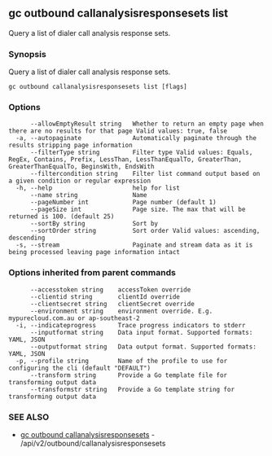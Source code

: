 ## gc outbound callanalysisresponsesets list

Query a list of dialer call analysis response sets.

### Synopsis

Query a list of dialer call analysis response sets.

```
gc outbound callanalysisresponsesets list [flags]
```

### Options

```
      --allowEmptyResult string   Whether to return an empty page when there are no results for that page Valid values: true, false
  -a, --autopaginate              Automatically paginate through the results stripping page information
      --filterType string         Filter type Valid values: Equals, RegEx, Contains, Prefix, LessThan, LessThanEqualTo, GreaterThan, GreaterThanEqualTo, BeginsWith, EndsWith
      --filtercondition string    Filter list command output based on a given condition or regular expression
  -h, --help                      help for list
      --name string               Name
      --pageNumber int            Page number (default 1)
      --pageSize int              Page size. The max that will be returned is 100. (default 25)
      --sortBy string             Sort by
      --sortOrder string          Sort order Valid values: ascending, descending
  -s, --stream                    Paginate and stream data as it is being processed leaving page information intact
```

### Options inherited from parent commands

```
      --accesstoken string    accessToken override
      --clientid string       clientId override
      --clientsecret string   clientSecret override
      --environment string    environment override. E.g. mypurecloud.com.au or ap-southeast-2
  -i, --indicateprogress      Trace progress indicators to stderr
      --inputformat string    Data input format. Supported formats: YAML, JSON
      --outputformat string   Data output format. Supported formats: YAML, JSON
  -p, --profile string        Name of the profile to use for configuring the cli (default "DEFAULT")
      --transform string      Provide a Go template file for transforming output data
      --transformstr string   Provide a Go template string for transforming output data
```

### SEE ALSO

* [gc outbound callanalysisresponsesets](gc_outbound_callanalysisresponsesets.html)	 - /api/v2/outbound/callanalysisresponsesets


